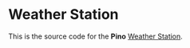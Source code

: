 # Weather Station

This is the source code for the **Pino** [Weather Station](https://wiki.xxiivv.com/#weather+station). 

